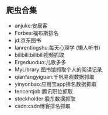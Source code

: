 ## 爬虫合集
* anjuke:安居客
* Forbes:福布斯排名
* jd:京东图书
* lanrentingshu:每天心理学 (懒人听书)
* bilibili:bilibili视频抓取
* Ergeduoduo:儿歌多多
* MyLibrary:图书馆抓取个人的阅读记录
* qianfangyiguan:千帆易观数据抓取
* yinyonbao:应用宝app排名数据抓取
* tencentjob:腾讯职位抓取
* stockholder:股东数据抓取
* csdn:csdn博客排名抓取